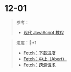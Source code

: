 # 12-01

> 参考：
>
> - [现代 JavaScript 教程](https://zh.javascript.info/)

> 进度：🍅*1
>
> - [Fetch：下载进度](https://zh.javascript.info/fetch-progress)
> - [Fetch：中止（Abort）](https://zh.javascript.info/fetch-abort)
> - [Fetch：跨源请求](https://zh.javascript.info/fetch-crossorigin)

